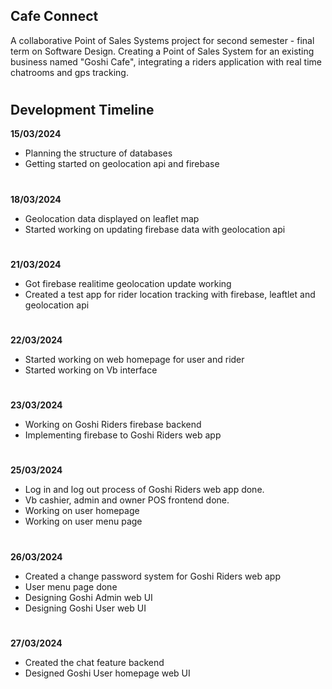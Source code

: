 ## Cafe Connect
A collaborative Point of Sales Systems project for second semester - final term on Software Design. Creating a Point of Sales System for an existing business named "Goshi Cafe", integrating a riders application with real time chatrooms and gps tracking.
#
## Development Timeline
**15/03/2024**
- Planning the structure of databases
- Getting started on geolocation api and firebase
#
**18/03/2024**
- Geolocation data displayed on leaflet map
- Started working on updating firebase data with geolocation api
#
**21/03/2024**
- Got firebase realitime geolocation update working
- Created a test app for rider location tracking with firebase, leaftlet and geolocation api
#
**22/03/2024**
- Started working on web homepage for user and rider
- Started working on Vb interface
#
**23/03/2024**
- Working on Goshi Riders firebase backend
- Implementing firebase to Goshi Riders web app
#
**25/03/2024**
- Log in and log out process of Goshi Riders web app done.
- Vb cashier, admin and owner POS frontend done.
- Working on user homepage
- Working on user menu page
#
**26/03/2024**
- Created a change password system for Goshi Riders web app
- User menu page done
- Designing Goshi Admin web UI
- Designing Goshi User web UI
#
**27/03/2024**
- Created the chat feature backend
- Designed Goshi User homepage web UI
